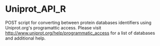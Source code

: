 # Uniprot_API_R
POST script for converting between protein databases identifiers using Uniprot.org's programattic access.
Please visit http://www.uniprot.org/help/programmatic_access for a list of databases and additional help.
